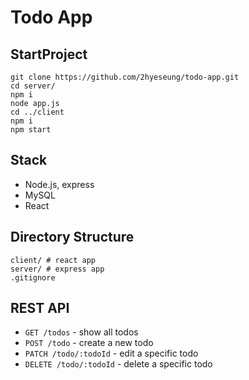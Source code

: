 # Todo App

## StartProject

```
git clone https://github.com/2hyeseung/todo-app.git
cd server/
npm i
node app.js
cd ../client
npm i
npm start
```

## Stack

-   Node.js, express
-   MySQL
-   React

## Directory Structure

```
client/ # react app
server/ # express app
.gitignore
```

## REST API

-   `GET /todos` - show all todos
-   `POST /todo` - create a new todo
-   `PATCH /todo/:todoId` - edit a specific todo
-   `DELETE /todo/:todoId` - delete a specific todo
